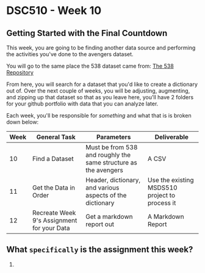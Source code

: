 # DSC510 - Week 10
## Getting Started with the Final Countdown
This week, you are going to be finding another data source and performing the activities you've done to the avengers dataset. 

You will go to the same place the 538 dataset came from: [The 538 Repository](https://github.com/fivethirtyeight/data)

From here, you will search for a dataset that you'd like to create a dictionary out of. Over the next couple of weeks, you will be adjusting, augmenting, and zipping up that dataset so that as you leave here, you'll have 2 folders for your github portfolio with data that you can analyze later.

Each week, you'll be responsible for *something* and what that is is broken down below: 

| Week 	| General Task                               	| Parameters                                                      	| Deliverable                                    	|
|------	|--------------------------------------------	|-----------------------------------------------------------------	|------------------------------------------------	|
| 10   	| Find a Dataset                             	| Must be from 538 and roughly the same structure as the avengers 	| A CSV                                         	|
| 11   	| Get the Data in Order                      	| Header, dictionary, and various aspects of the dictionary       	| Use the existing MSDS510 project to process it 	|
| 12   	| Recreate Week 9's Assignment for your Data 	| Get a markdown report out                                       	| A Markdown Report                              	|

## What `specifically` is the assignment this week?

1. 

